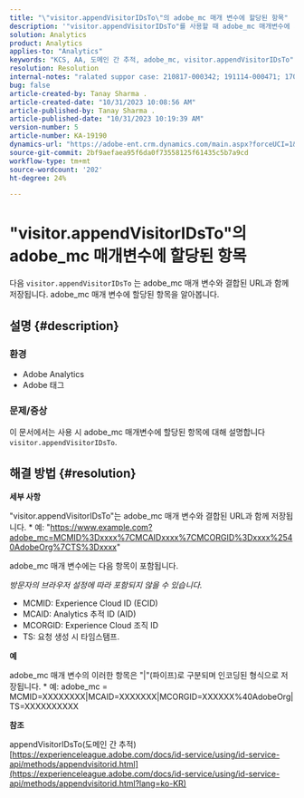 ```yaml
---
title: "\"visitor.appendVisitorIDsTo\"의 adobe_mc 매개 변수에 할당된 항목"
description: '"visitor.appendVisitorIDsTo"를 사용할 때 adobe_mc 매개변수에 지정되는 항목을 알아봅니다.'
solution: Analytics
product: Analytics
applies-to: "Analytics"
keywords: "KCS, AA, 도메인 간 추적, adobe_mc, visitor.appendVisitorIDsTo"
resolution: Resolution
internal-notes: "ralated suppor case: 210817-000342; 191114-000471; 170123-000011; 220408-000014"
bug: false
article-created-by: Tanay Sharma .
article-created-date: "10/31/2023 10:08:56 AM"
article-published-by: Tanay Sharma .
article-published-date: "10/31/2023 10:19:39 AM"
version-number: 5
article-number: KA-19190
dynamics-url: "https://adobe-ent.crm.dynamics.com/main.aspx?forceUCI=1&pagetype=entityrecord&etn=knowledgearticle&id=34b58e7a-d577-ee11-8179-6045bd006149"
source-git-commit: 2bf9aefaea95f6da0f73558125f61435c5b7a9cd
workflow-type: tm+mt
source-wordcount: '202'
ht-degree: 24%

---
```


# &quot;visitor.appendVisitorIDsTo&quot;의 adobe_mc 매개변수에 할당된 항목


다음 `visitor.appendVisitorIDsTo` 는 adobe_mc 매개 변수와 결합된 URL과 함께 저장됩니다. adobe_mc 매개 변수에 할당된 항목을 알아봅니다.

## 설명 {#description}


### 환경

- Adobe Analytics
- Adobe 태그


### 문제/증상

이 문서에서는 사용 시 adobe_mc 매개변수에 할당된 항목에 대해 설명합니다 `visitor.appendVisitorIDsTo`.


## 해결 방법 {#resolution}


<b>세부 사항</b>

&quot;visitor.appendVisitorIDsTo&quot;는 adobe_mc 매개 변수와 결합된 URL과 함께 저장됩니다.
\* 예: &quot;https://www.example.com?adobe_mc=MCMID%3Dxxxx%7CMCAIDxxxx%7CMCORGID%3Dxxxx%2540AdobeOrg%7CTS%3Dxxxx&quot;

adobe_mc 매개 변수에는 다음 항목이 포함됩니다.

*방문자의 브라우저 설정에 따라 포함되지 않을 수 있습니다.*

- MCMID: Experience Cloud ID (ECID)
- MCAID: Analytics 추적 ID (AID)
- MCORGID: Experience Cloud 조직 ID
- TS: 요청 생성 시 타임스탬프.


<b>예</b>

adobe_mc 매개 변수의 이러한 항목은 &quot;|&quot;(파이프)로 구분되며 인코딩된 형식으로 저장됩니다.
\* 예: adobe_mc = MCMID=XXXXXXXX|MCAID=XXXXXXX|MCORGID=XXXXXX%40AdobeOrg|TS=XXXXXXXXXX

<b>참조</b>

appendVisitorIDsTo(도메인 간 추적)
[https://experienceleague.adobe.com/docs/id-service/using/id-service-api/methods/appendvisitorid.html](https://experienceleague.adobe.com/docs/id-service/using/id-service-api/methods/appendvisitorid.html?lang=ko-KR)
